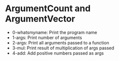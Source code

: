# ArgumentCount and ArgumentVector

- 0-whatsmyname: Print the program name
- 1-args: Print number of arguments
- 2-args: Print all arguments passed to a function
- 3-mul: Print result of multiplication of args passed
- 4-add: Add positive numbers passed as args

